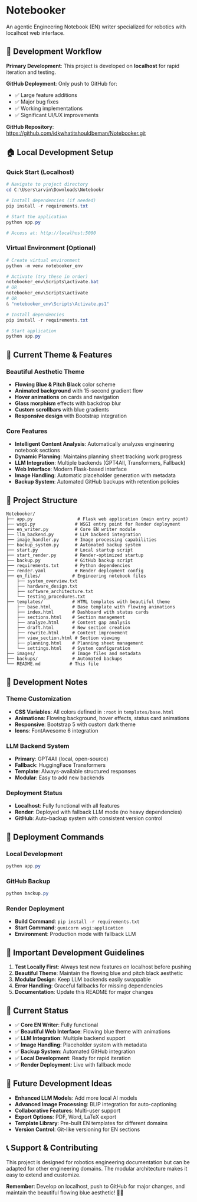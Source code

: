 # Notebooker

An agentic Engineering Notebook (EN) writer specialized for robotics with localhost web interface.

## 🚀 **Development Workflow**

**Primary Development**: This project is developed on **localhost** for rapid iteration and testing.

**GitHub Deployment**: Only push to GitHub for:
- ✅ Large feature additions
- ✅ Major bug fixes
- ✅ Working implementations
- ✅ Significant UI/UX improvements

**GitHub Repository**: https://github.com/idkwhatitshouldbeman/Notebooker.git

## 🏠 **Local Development Setup**

### **Quick Start (Localhost)**
```powershell
# Navigate to project directory
cd C:\Users\arvin\Downloads\Notebookr

# Install dependencies (if needed)
pip install -r requirements.txt

# Start the application
python app.py

# Access at: http://localhost:5000
```

### **Virtual Environment (Optional)**
```powershell
# Create virtual environment
python -m venv notebooker_env

# Activate (try these in order)
notebooker_env\Scripts\activate.bat
# OR
notebooker_env\Scripts\activate
# OR
& "notebooker_env\Scripts\Activate.ps1"

# Install dependencies
pip install -r requirements.txt

# Start application
python app.py
```

## 🎨 **Current Theme & Features**

### **Beautiful Aesthetic Theme**
- **Flowing Blue & Pitch Black** color scheme
- **Animated background** with 15-second gradient flow
- **Hover animations** on cards and navigation
- **Glass morphism** effects with backdrop blur
- **Custom scrollbars** with blue gradients
- **Responsive design** with Bootstrap integration

### **Core Features**
- **Intelligent Content Analysis**: Automatically analyzes engineering notebook sections
- **Dynamic Planning**: Maintains planning sheet tracking work progress
- **LLM Integration**: Multiple backends (GPT4All, Transformers, Fallback)
- **Web Interface**: Modern Flask-based interface
- **Image Handling**: Automatic placeholder generation with metadata
- **Backup System**: Automated GitHub backups with retention policies

## 📁 **Project Structure**

```
Notebooker/
├── app.py                 # Flask web application (main entry point)
├── wsgi.py               # WSGI entry point for Render deployment
├── en_writer.py          # Core EN writer module
├── llm_backend.py        # LLM backend integration
├── image_handler.py      # Image processing capabilities
├── backup_system.py      # Automated backup system
├── start.py              # Local startup script
├── start_render.py       # Render-optimized startup
├── backup.py             # GitHub backup script
├── requirements.txt      # Python dependencies
├── render.yaml           # Render deployment config
├── en_files/            # Engineering notebook files
│   ├── system_overview.txt
│   ├── hardware_design.txt
│   ├── software_architecture.txt
│   └── testing_procedures.txt
├── templates/           # HTML templates with beautiful theme
│   ├── base.html        # Base template with flowing animations
│   ├── index.html       # Dashboard with status cards
│   ├── sections.html    # Section management
│   ├── analyze.html     # Content gap analysis
│   ├── draft.html       # New section creation
│   ├── rewrite.html     # Content improvement
│   ├── view_section.html # Section viewing
│   ├── planning.html    # Planning sheet management
│   └── settings.html    # System configuration
├── images/              # Image files and metadata
├── backups/             # Automated backups
└── README.md           # This file
```

## 🔧 **Development Notes**

### **Theme Customization**
- **CSS Variables**: All colors defined in `:root` in `templates/base.html`
- **Animations**: Flowing background, hover effects, status card animations
- **Responsive**: Bootstrap 5 with custom dark theme
- **Icons**: FontAwesome 6 integration

### **LLM Backend System**
- **Primary**: GPT4All (local, open-source)
- **Fallback**: HuggingFace Transformers
- **Template**: Always-available structured responses
- **Modular**: Easy to add new backends

### **Deployment Status**
- **Localhost**: Fully functional with all features
- **Render**: Deployed with fallback LLM mode (no heavy dependencies)
- **GitHub**: Auto-backup system with consistent version control

## 🚀 **Deployment Commands**

### **Local Development**
```powershell
python app.py
```

### **GitHub Backup**
```powershell
python backup.py
```

### **Render Deployment**
- **Build Command**: `pip install -r requirements.txt`
- **Start Command**: `gunicorn wsgi:application`
- **Environment**: Production mode with fallback LLM

## 📝 **Important Development Guidelines**

1. **Test Locally First**: Always test new features on localhost before pushing
2. **Beautiful Theme**: Maintain the flowing blue and pitch black aesthetic
3. **Modular Design**: Keep LLM backends easily swappable
4. **Error Handling**: Graceful fallbacks for missing dependencies
5. **Documentation**: Update this README for major changes

## 🎯 **Current Status**

- ✅ **Core EN Writer**: Fully functional
- ✅ **Beautiful Web Interface**: Flowing blue theme with animations
- ✅ **LLM Integration**: Multiple backend support
- ✅ **Image Handling**: Placeholder system with metadata
- ✅ **Backup System**: Automated GitHub integration
- ✅ **Local Development**: Ready for rapid iteration
- ✅ **Render Deployment**: Live with fallback mode

## 🔮 **Future Development Ideas**

- **Enhanced LLM Models**: Add more local AI models
- **Advanced Image Processing**: BLIP integration for auto-captioning
- **Collaborative Features**: Multi-user support
- **Export Options**: PDF, Word, LaTeX export
- **Template Library**: Pre-built EN templates for different domains
- **Version Control**: Git-like versioning for EN sections

## 📞 **Support & Contributing**

This project is designed for robotics engineering documentation but can be adapted for other engineering domains. The modular architecture makes it easy to extend and customize.

**Remember**: Develop on localhost, push to GitHub for major changes, and maintain the beautiful flowing blue aesthetic! 🎨✨
